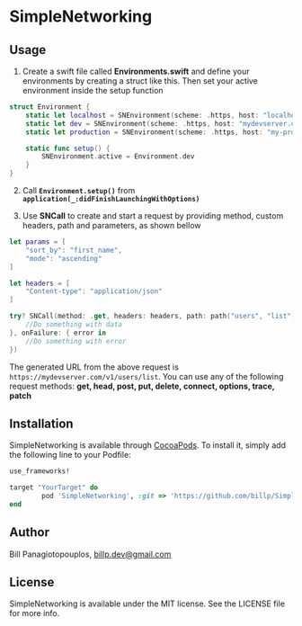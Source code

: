 # SimpleNetworking


## Usage

1. Create a swift file called **Environments.swift** and define your environments by creating a struct like this. Then set your active environment inside the setup function

```swift
struct Environment {
    static let localhost = SNEnvironment(scheme: .https, host: "localhost", port: 8080)
    static let dev = SNEnvironment(scheme: .https, host: "mydevserver.com", suffix: "v1")
    static let production = SNEnvironment(scheme: .https, host: "my-production-server.com", suffix: "v1")

    static func setup() {
        SNEnvironment.active = Environment.dev
    }
}

```

2. Call **`Environment.setup()`** from **`application(_:didFinishLaunchingWithOptions)`**

3. Use **SNCall** to create and start a request by providing method, custom headers, path and parameters, as shown bellow

```swift
let params = [
    "sort_by": "first_name",
    "mode": "ascending"
]

let headers = [
    "Content-type": "application/json"
]

try? SNCall(method: .get, headers: headers, path: path("users", "list"), params: params).start(onSuccess: { data in
    //Do something with data
}, onFailure: { error in
    //Do something with error
})
```

The generated URL from the above request is `https://mydevserver.com/v1/users/list`. You can use any of the following request methods: **get, head, post, put, delete, connect, options, trace, patch**

## Installation

SimpleNetworking is available through [CocoaPods](http://cocoapods.org). To install
it, simply add the following line to your Podfile:

```ruby
use_frameworks!

target "YourTarget" do
        pod 'SimpleNetworking', :git => 'https://github.com/billp/SimpleNetworking.git'
end
```

## Author

Bill Panagiotopouplos, billp.dev@gmail.com

## License

SimpleNetworking is available under the MIT license. See the LICENSE file for more info.
